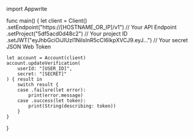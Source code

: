 import Appwrite

func main() {
let client = Client()
.setEndpoint("https://[HOSTNAME_OR_IP]/v1") // Your API Endpoint
.setProject("5df5acd0d48c2") // Your project ID
.setJWT("eyJhbGciOiJIUzI1NiIsInR5cCI6IkpXVCJ9.eyJ...") // Your secret JSON Web Token

    let account = Account(client)
    account.updateVerification(
        userId: "[USER_ID]",
        secret: "[SECRET]"
    ) { result in
        switch result {
        case .failure(let error):
            print(error.message)
        case .success(let token):
            print(String(describing: token))
        }
    }

}
